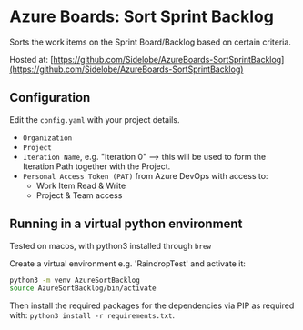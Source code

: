 # Azure Boards: Sort Sprint Backlog

Sorts the work items on the Sprint Board/Backlog based on certain criteria.

Hosted at: [https://github.com/Sidelobe/AzureBoards-SortSprintBacklog](https://github.com/Sidelobe/AzureBoards-SortSprintBacklog)

## Configuration
Edit the `config.yaml` with your project details.

- `Organization`
- `Project`
- `Iteration Name`, e.g. "Iteration 0" --> this will be used to form the Iteration Path together with the Project.
- `Personal Access Token (PAT)` from Azure DevOps with access to:
    - Work Item Read & Write
    - Project & Team access

## Running in a virtual python environment
Tested on macos, with python3 installed through `brew`

Create a virtual environment e.g. 'RaindropTest' and activate it:

```bash
python3 -m venv AzureSortBacklog
source AzureSortBacklog/bin/activate
```

Then install the required packages for the dependencies via PIP as required with: `python3 install -r requirements.txt`.